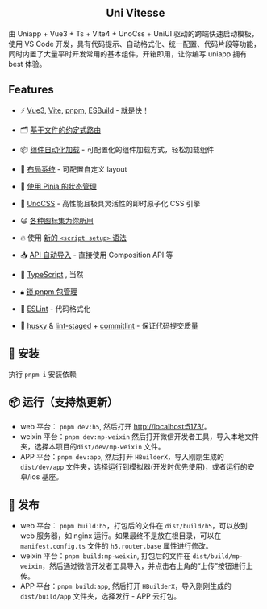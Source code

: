 <h2 align="center">
  Uni Vitesse
</h2>

<p>
由 Uniapp + Vue3 + Ts + Vite4 + UnoCss + UniUI 驱动的跨端快速启动模板，使用 VS Code 开发，具有代码提示、自动格式化、统一配置、代码片段等功能，同时内置了大量平时开发常用的基本组件，开箱即用，让你编写 uniapp 拥有 best 体验。
</p>

## Features

- ⚡️ [Vue3](https://github.com/vuejs/core), [Vite](https://github.com/vitejs/vite), [pnpm](https://pnpm.io/), [ESBuild](https://github.com/evanw/esbuild) - 就是快！

- 🗂 [基于文件的约定式路由](https://github.com/uni-helper/vite-plugin-uni-pages)

- 📦 [组件自动化加载](./src/components) - 可配置化的组件加载方式，轻松加载组件

- 📑 [布局系统](./src/layouts) - 可配置自定义 layout

- 🍍 [使用 Pinia 的状态管理](https://pinia.vuejs.org)

- 🎨 [UnoCSS](https://github.com/unocss/unocss) - 高性能且极具灵活性的即时原子化 CSS 引擎

- 😃 [各种图标集为你所用](https://github.com/antfu/unocss/tree/main/packages/preset-icons)

- 🔥 使用 [新的 `<script setup>` 语法](https://github.com/vuejs/rfcs/pull/227)

- 📥 [API 自动导入](https://github.com/antfu/unplugin-auto-import) - 直接使用 Composition API 等

- 🦾 [TypeScript](https://www.typescriptlang.org/) , 当然

- 🔒︎ [锁 pnpm 包管理](https://pnpm.io/only-allow-pnpm)

- 🔧 [ESLint](https://github.com/uni-helper/eslint-config) - 代码格式化

- 🌈 [husky](https://typicode.github.io/husky/) & [lint-staged](https://github.com/lint-staged/lint-staged) + [commitlint](https://commitlint.js.org/) - 保证代码提交质量

## &#x1F4C2; 安装

执行 `pnpm i` 安装依赖

## 📦 运行（支持热更新）

- web 平台： `pnpm dev:h5`, 然后打开 [http://localhost:5173/](http://localhost:5173/)。
- weixin 平台：`pnpm dev:mp-weixin` 然后打开微信开发者工具，导入本地文件夹，选择本项目的`dist/dev/mp-weixin` 文件。
- APP 平台：`pnpm dev:app`, 然后打开 `HBuilderX`，导入刚刚生成的`dist/dev/app` 文件夹，选择运行到模拟器(开发时优先使用)，或者运行的安卓/ios 基座。

## 🔗 发布

- web 平台： `pnpm build:h5`，打包后的文件在 `dist/build/h5`，可以放到 web 服务器，如 nginx 运行。如果最终不是放在根目录，可以在 `manifest.config.ts` 文件的 `h5.router.base` 属性进行修改。
- weixin 平台：`pnpm build:mp-weixin`, 打包后的文件在 `dist/build/mp-weixin`，然后通过微信开发者工具导入，并点击右上角的“上传”按钮进行上传。
- APP 平台：`pnpm build:app`, 然后打开 `HBuilderX`，导入刚刚生成的`dist/build/app` 文件夹，选择发行 - APP 云打包。
